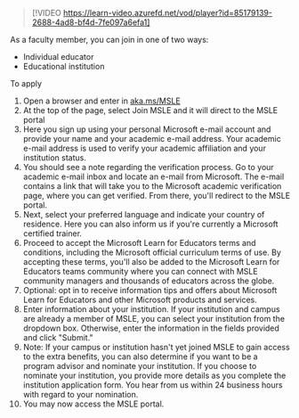 > [!VIDEO https://learn-video.azurefd.net/vod/player?id=85179139-2688-4ad8-bf4d-7fe097a6efa1]

As a faculty member, you can join in one of two ways:
- Individual educator
- Educational institution 

To apply 
1.  Open a browser and enter in [aka.ms/MSLE](https://aka.ms/MSLE)
2.	At the top of the page, select Join MSLE and it will direct to the MSLE portal
3.	Here you sign up using your personal Microsoft e-mail account and provide your name and your academic e-mail address. Your academic e-mail address is used to verify your academic affiliation and your institution status.
4.	You should see a note regarding the verification process. Go to your academic e-mail inbox and locate an e-mail from Microsoft. The e-mail contains a link that will take you to the Microsoft academic verification page, where you can get verified. From there, you'll redirect to the MSLE portal.
5.	Next, select your preferred language and indicate your country of residence. Here you can also inform us if you're currently a Microsoft certified trainer.
6.	Proceed to accept the Microsoft Learn for Educators terms and conditions, including the Microsoft official curriculum terms of use. By accepting these terms, you'll also be added to the Microsoft Learn for Educators teams community where you can connect with MSLE community managers and thousands of educators across the globe.
7.	Optional: opt in to receive information tips and offers about Microsoft Learn for Educators and other Microsoft products and services.
8.	Enter information about your institution. If your institution and campus are already a member of MSLE, you can select your institution from the dropdown box. Otherwise, enter the information in the fields provided and click "Submit."
9.	Note: If your campus or institution hasn't yet joined MSLE to gain access to the extra benefits, you can also determine if you want to be a program advisor and nominate your institution. If you choose to nominate your institution, you provide more details as you complete the institution application form. You hear from us within 24 business hours with regard to your nomination.
10.	You may now access the MSLE portal.